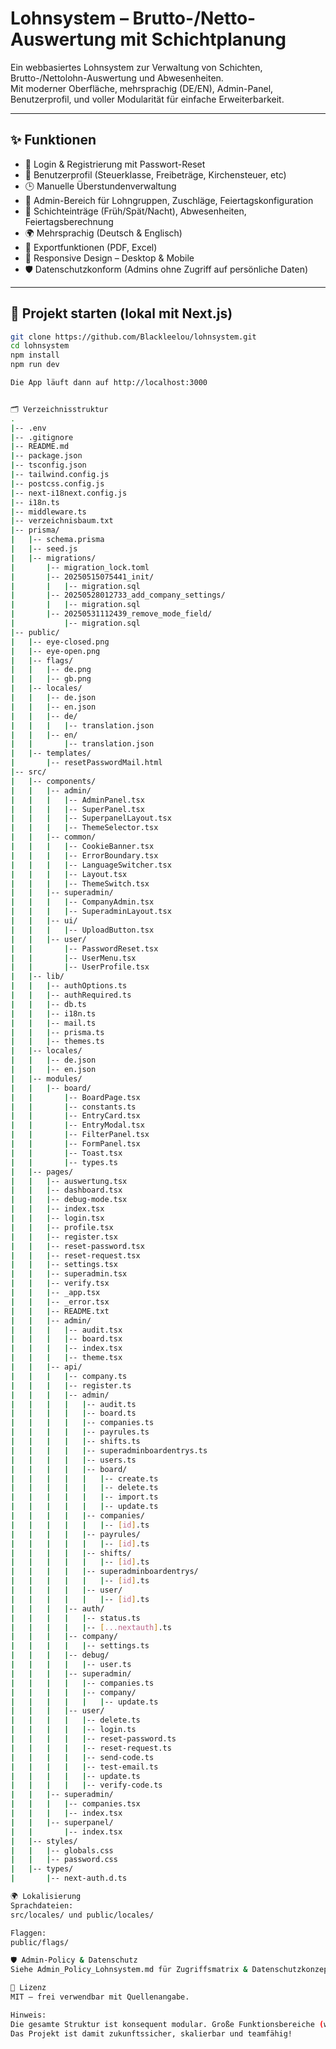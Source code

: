 # Lohnsystem – Brutto-/Netto-Auswertung mit Schichtplanung

Ein webbasiertes Lohnsystem zur Verwaltung von Schichten, Brutto-/Nettolohn-Auswertung und Abwesenheiten.  
Mit moderner Oberfläche, mehrsprachig (DE/EN), Admin-Panel, Benutzerprofil, und voller Modularität für einfache Erweiterbarkeit.

---

## ✨ Funktionen

- 🔐 Login & Registrierung mit Passwort-Reset
- 👤 Benutzerprofil (Steuerklasse, Freibeträge, Kirchensteuer, etc)
- 🕒 Manuelle Überstundenverwaltung
- 💼 Admin-Bereich für Lohngruppen, Zuschläge, Feiertagskonfiguration
- 📅 Schichteinträge (Früh/Spät/Nacht), Abwesenheiten, Feiertagsberechnung
- 🌍 Mehrsprachig (Deutsch & Englisch)
- 📄 Exportfunktionen (PDF, Excel)
- 📱 Responsive Design – Desktop & Mobile
- 🛡️ Datenschutzkonform (Admins ohne Zugriff auf persönliche Daten)

---

## 🚀 Projekt starten (lokal mit Next.js)

```bash
git clone https://github.com/Blackleelou/lohnsystem.git
cd lohnsystem
npm install
npm run dev

Die App läuft dann auf http://localhost:3000


🗂️ Verzeichnisstruktur
.
|-- .env
|-- .gitignore
|-- README.md
|-- package.json
|-- tsconfig.json
|-- tailwind.config.js
|-- postcss.config.js
|-- next-i18next.config.js
|-- i18n.ts
|-- middleware.ts
|-- verzeichnisbaum.txt
|-- prisma/
|   |-- schema.prisma
|   |-- seed.js
|   |-- migrations/
|       |-- migration_lock.toml
|       |-- 20250515075441_init/
|       |   |-- migration.sql
|       |-- 20250528012733_add_company_settings/
|       |   |-- migration.sql
|       |-- 20250531112439_remove_mode_field/
|           |-- migration.sql
|-- public/
|   |-- eye-closed.png
|   |-- eye-open.png
|   |-- flags/
|   |   |-- de.png
|   |   |-- gb.png
|   |-- locales/
|   |   |-- de.json
|   |   |-- en.json
|   |   |-- de/
|   |   |   |-- translation.json
|   |   |-- en/
|   |       |-- translation.json
|   |-- templates/
|       |-- resetPasswordMail.html
|-- src/
|   |-- components/
|   |   |-- admin/
|   |   |   |-- AdminPanel.tsx
|   |   |   |-- SuperPanel.tsx
|   |   |   |-- SuperpanelLayout.tsx
|   |   |   |-- ThemeSelector.tsx
|   |   |-- common/
|   |   |   |-- CookieBanner.tsx
|   |   |   |-- ErrorBoundary.tsx
|   |   |   |-- LanguageSwitcher.tsx
|   |   |   |-- Layout.tsx
|   |   |   |-- ThemeSwitch.tsx
|   |   |-- superadmin/
|   |   |   |-- CompanyAdmin.tsx
|   |   |   |-- SuperadminLayout.tsx
|   |   |-- ui/
|   |   |   |-- UploadButton.tsx
|   |   |-- user/
|   |       |-- PasswordReset.tsx
|   |       |-- UserMenu.tsx
|   |       |-- UserProfile.tsx
|   |-- lib/
|   |   |-- authOptions.ts
|   |   |-- authRequired.ts
|   |   |-- db.ts
|   |   |-- i18n.ts
|   |   |-- mail.ts
|   |   |-- prisma.ts
|   |   |-- themes.ts
|   |-- locales/
|   |   |-- de.json
|   |   |-- en.json
|   |-- modules/
|   |   |-- board/
|   |       |-- BoardPage.tsx
|   |       |-- constants.ts
|   |       |-- EntryCard.tsx
|   |       |-- EntryModal.tsx
|   |       |-- FilterPanel.tsx
|   |       |-- FormPanel.tsx
|   |       |-- Toast.tsx
|   |       |-- types.ts
|   |-- pages/
|   |   |-- auswertung.tsx
|   |   |-- dashboard.tsx
|   |   |-- debug-mode.tsx
|   |   |-- index.tsx
|   |   |-- login.tsx
|   |   |-- profile.tsx
|   |   |-- register.tsx
|   |   |-- reset-password.tsx
|   |   |-- reset-request.tsx
|   |   |-- settings.tsx
|   |   |-- superadmin.tsx
|   |   |-- verify.tsx
|   |   |-- _app.tsx
|   |   |-- _error.tsx
|   |   |-- README.txt
|   |   |-- admin/
|   |   |   |-- audit.tsx
|   |   |   |-- board.tsx
|   |   |   |-- index.tsx
|   |   |   |-- theme.tsx
|   |   |-- api/
|   |   |   |-- company.ts
|   |   |   |-- register.ts
|   |   |   |-- admin/
|   |   |   |   |-- audit.ts
|   |   |   |   |-- board.ts
|   |   |   |   |-- companies.ts
|   |   |   |   |-- payrules.ts
|   |   |   |   |-- shifts.ts
|   |   |   |   |-- superadminboardentrys.ts
|   |   |   |   |-- users.ts
|   |   |   |   |-- board/
|   |   |   |   |   |-- create.ts
|   |   |   |   |   |-- delete.ts
|   |   |   |   |   |-- import.ts
|   |   |   |   |   |-- update.ts
|   |   |   |   |-- companies/
|   |   |   |   |   |-- [id].ts
|   |   |   |   |-- payrules/
|   |   |   |   |   |-- [id].ts
|   |   |   |   |-- shifts/
|   |   |   |   |   |-- [id].ts
|   |   |   |   |-- superadminboardentrys/
|   |   |   |   |   |-- [id].ts
|   |   |   |   |-- user/
|   |   |   |   |   |-- [id].ts
|   |   |   |-- auth/
|   |   |   |   |-- status.ts
|   |   |   |   |-- [...nextauth].ts
|   |   |   |-- company/
|   |   |   |   |-- settings.ts
|   |   |   |-- debug/
|   |   |   |   |-- user.ts
|   |   |   |-- superadmin/
|   |   |   |   |-- companies.ts
|   |   |   |   |-- company/
|   |   |   |   |   |-- update.ts
|   |   |   |-- user/
|   |   |   |   |-- delete.ts
|   |   |   |   |-- login.ts
|   |   |   |   |-- reset-password.ts
|   |   |   |   |-- reset-request.ts
|   |   |   |   |-- send-code.ts
|   |   |   |   |-- test-email.ts
|   |   |   |   |-- update.ts
|   |   |   |   |-- verify-code.ts
|   |   |-- superadmin/
|   |   |   |-- companies.tsx
|   |   |   |-- index.tsx
|   |   |-- superpanel/
|   |       |-- index.tsx
|   |-- styles/
|   |   |-- globals.css
|   |   |-- password.css
|   |-- types/
|       |-- next-auth.d.ts

🌍 Lokalisierung
Sprachdateien:
src/locales/ und public/locales/

Flaggen:
public/flags/

🛡️ Admin-Policy & Datenschutz
Siehe Admin_Policy_Lohnsystem.md für Zugriffsmatrix & Datenschutzkonzept.

📄 Lizenz
MIT – frei verwendbar mit Quellenangabe.

Hinweis:
Die gesamte Struktur ist konsequent modular. Große Funktionsbereiche (wie Board) sind unter src/modules/ gekapselt, UI-Komponenten nach Verantwortlichkeit sortiert.
Das Projekt ist damit zukunftssicher, skalierbar und teamfähig!
```


<!-- redeploy trigger -->
